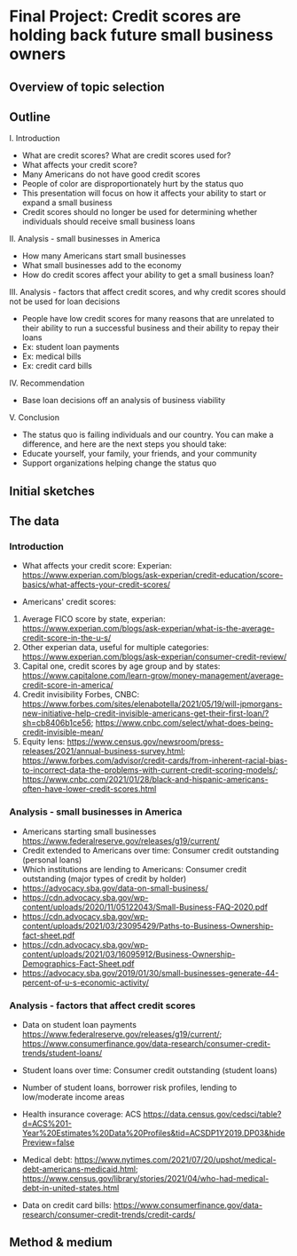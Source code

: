 # **Final Project**: Credit scores are holding back future small business owners

## Overview of topic selection


## Outline
I. Introduction

- What are credit scores? What are credit scores used for?
- What affects your credit score?
- Many Americans do not have good credit scores
- People of color are disproportionately hurt by the status quo
- This presentation will focus on how it affects your ability to start or expand a small business
- Credit scores should no longer be used for determining whether individuals should receive small business loans

II. Analysis - small businesses in America

- How many Americans start small businesses
- What small businesses add to the economy
- How do credit scores affect your ability to get a small business loan?

III. Analysis - factors that affect credit scores, and why credit scores should not be used for loan decisions

- People have low credit scores for many reasons that are unrelated to their ability to run a successful business and their ability to repay their loans
- Ex: student loan payments
- Ex: medical bills
- Ex: credit card bills

IV. Recommendation
- Base loan decisions off an analysis of business viability

V. Conclusion
- The status quo is failing individuals and our country. You can make a difference, and here are the next steps you should take:
- Educate yourself, your family, your friends, and your community
- Support organizations helping change the status quo

## Initial sketches


## The data

### Introduction
- What affects your credit score: Experian: https://www.experian.com/blogs/ask-experian/credit-education/score-basics/what-affects-your-credit-scores/

- Americans' credit scores:
1. Average FICO score by state, experian: https://www.experian.com/blogs/ask-experian/what-is-the-average-credit-score-in-the-u-s/
2. Other experian data, useful for multiple categories: https://www.experian.com/blogs/ask-experian/consumer-credit-review/
3. Capital one, credit scores by age group and by states: https://www.capitalone.com/learn-grow/money-management/average-credit-score-in-america/
4. Credit invisibility Forbes, CNBC: https://www.forbes.com/sites/elenabotella/2021/05/19/will-jpmorgans-new-initiative-help-credit-invisible-americans-get-their-first-loan/?sh=cb8406b1ce56; https://www.cnbc.com/select/what-does-being-credit-invisible-mean/
5. Equity lens: https://www.census.gov/newsroom/press-releases/2021/annual-business-survey.html; https://www.forbes.com/advisor/credit-cards/from-inherent-racial-bias-to-incorrect-data-the-problems-with-current-credit-scoring-models/; https://www.cnbc.com/2021/01/28/black-and-hispanic-americans-often-have-lower-credit-scores.html

### Analysis - small businesses in America
- Americans starting small businesses https://www.federalreserve.gov/releases/g19/current/
- Credit extended to Americans over time: Consumer credit outstanding (personal loans)
- Which institutions are lending to Americans: Consumer credit outstanding (major types of credit by holder)
- https://advocacy.sba.gov/data-on-small-business/
- https://cdn.advocacy.sba.gov/wp-content/uploads/2020/11/05122043/Small-Business-FAQ-2020.pdf
- https://cdn.advocacy.sba.gov/wp-content/uploads/2021/03/23095429/Paths-to-Business-Ownership-fact-sheet.pdf
- https://cdn.advocacy.sba.gov/wp-content/uploads/2021/03/16095912/Business-Ownership-Demographics-Fact-Sheet.pdf
- https://advocacy.sba.gov/2019/01/30/small-businesses-generate-44-percent-of-u-s-economic-activity/

### Analysis - factors that affect credit scores
- Data on student loan payments https://www.federalreserve.gov/releases/g19/current/; https://www.consumerfinance.gov/data-research/consumer-credit-trends/student-loans/
- Student loans over time: Consumer credit outstanding (student loans)
- Number of student loans, borrower risk profiles, lending to low/moderate income areas

- Health insurance coverage: ACS https://data.census.gov/cedsci/table?d=ACS%201-Year%20Estimates%20Data%20Profiles&tid=ACSDP1Y2019.DP03&hidePreview=false
- Medical debt: https://www.nytimes.com/2021/07/20/upshot/medical-debt-americans-medicaid.html; https://www.census.gov/library/stories/2021/04/who-had-medical-debt-in-united-states.html
      
- Data on credit card bills: https://www.consumerfinance.gov/data-research/consumer-credit-trends/credit-cards/


## Method & medium


